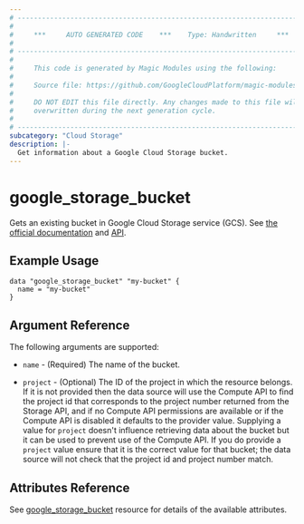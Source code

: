 ```yaml
---
# ----------------------------------------------------------------------------
#
#     ***     AUTO GENERATED CODE    ***    Type: Handwritten     ***
#
# ----------------------------------------------------------------------------
#
#     This code is generated by Magic Modules using the following:
#
#     Source file: https://github.com/GoogleCloudPlatform/magic-modules/tree/main/mmv1/third_party/terraform/website/docs/d/storage_bucket.html.markdown
#
#     DO NOT EDIT this file directly. Any changes made to this file will be
#     overwritten during the next generation cycle.
#
# ----------------------------------------------------------------------------
subcategory: "Cloud Storage"
description: |-
  Get information about a Google Cloud Storage bucket.
---
```


# google_storage_bucket

Gets an existing bucket in Google Cloud Storage service (GCS).
See [the official documentation](https://cloud.google.com/storage/docs/key-terms#buckets)
and
[API](https://cloud.google.com/storage/docs/json_api/v1/buckets).


## Example Usage

```hcl
data "google_storage_bucket" "my-bucket" {
  name = "my-bucket"
}
```

## Argument Reference

The following arguments are supported:

* `name` - (Required) The name of the bucket.

* `project` - (Optional) The ID of the project in which the resource belongs. If it is not provided then the data source will use the Compute API to find the project id that corresponds to the project number returned from the Storage API, and if no Compute API permissions are available or if the Compute API is disabled it defaults to the provider value. Supplying a value for `project` doesn't influence retrieving data about the bucket but it can be used to prevent use of the Compute API. If you do provide a `project` value ensure that it is the correct value for that bucket; the data source will not check that the project id and project number match.

## Attributes Reference

See [google_storage_bucket](https://registry.terraform.io/providers/hashicorp/google/latest/docs/resources/storage_bucket#argument-reference) resource for details of the available attributes.
